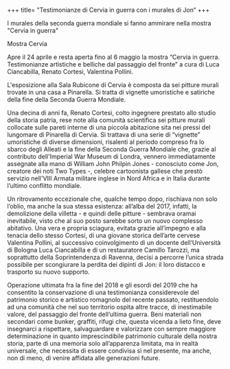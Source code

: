 +++ 
title= "Testimonianze di Cervia in guerra con i murales di Jon“ 
+++

I murales della seconda guerra mondiale si fanno ammirare nella mostra "Cervia in guerra"

Mostra Cervia

Apre il 24 aprile e resta aperta fino al 6 maggio la mostra “Cervia in guerra. Testimonianze artistiche e belliche dal passaggio del fronte” a cura di Luca Ciancabilla, Renato Cortesi, Valentina Pollini.

L'esposizione alla Sala Rubicone di Cervia è composta da sei pitture murali trovate in una casa a Pinarella. Si tratta di vignette umoristiche e satiriche della fine della Seconda Guerra Mondiale.

Una decina di anni fa, Renato Cortesi, colto ingegnere prestato allo studio della storia patria, rese note alla comunità scientifica sei pitture murali collocate sulle pareti interne di una piccola abitazione sita nei pressi del lungomare di Pinarella di Cervia. Si trattava di una serie di “vignette” umoristiche di diverse dimensioni, risalenti al periodo compreso fra lo sbarco degli Alleati e la fine della Seconda Guerra Mondiale che, grazie al contributo dell'Imperial War Museum di Londra, vennero immediatamente assegnate alla mano di William John Philpin Jones - conosciuto come Jon, creatore dei noti Two Types -, celebre cartoonista gallese che prestò servizio nell'VIII Armata militare inglese in Nord Africa e in Italia durante l’ultimo conflitto mondiale.

Un ritrovamento eccezionale che, qualche tempo dopo, rischiava non solo l’oblio, ma anche la sua stessa esistenza: all’alba del 2017, infatti, la demolizione della villetta - e quindi delle pitture - sembrava oramai inevitabile, visto che al suo posto sarebbe sorto un nuovo complesso abitativo. Una vera e propria sciagura, evitata grazie all’impegno e alla tenacia dello stesso Cortesi, di una giovane storica dell’arte cervese Valentina Pollini, al successivo coinvolgimento di un docente dell’Università di Bologna Luca Ciancabilla e di un restauratore Camillo Tarozzi, ma soprattutto della Soprintendenza di Ravenna, decisi a percorre l’unica strada possibile per scongiurare la perdita dei dipinti di Jon: il loro distacco e trasporto su nuovo supporto.

Operazione ultimata fra la fine del 2018 e gli esordi del 2019 che ha consentito la conservazione di una testimonianza considerevole del patrimonio storico e artistico romagnolo del recente passato, restituendolo ad una comunità che nel suo territorio ospita altre tracce, di inestimabile valore, del passaggio del fronte dell’ultima guerra. Beni materiali non secondari come bunker, graffiti, rifugi che, questa vicenda a lieto fine, deve insegnarci a rispettare, salvaguardare e valorizzare con sempre maggiore determinazione in quanto imprescindibile patrimonio culturale della nostra storia, parte di una memoria solo all’apparenza limitata, ma in realtà universale, che necessita di essere condivisa sì nel presente, ma anche, non di meno, di venire affidata alle generazioni future.
